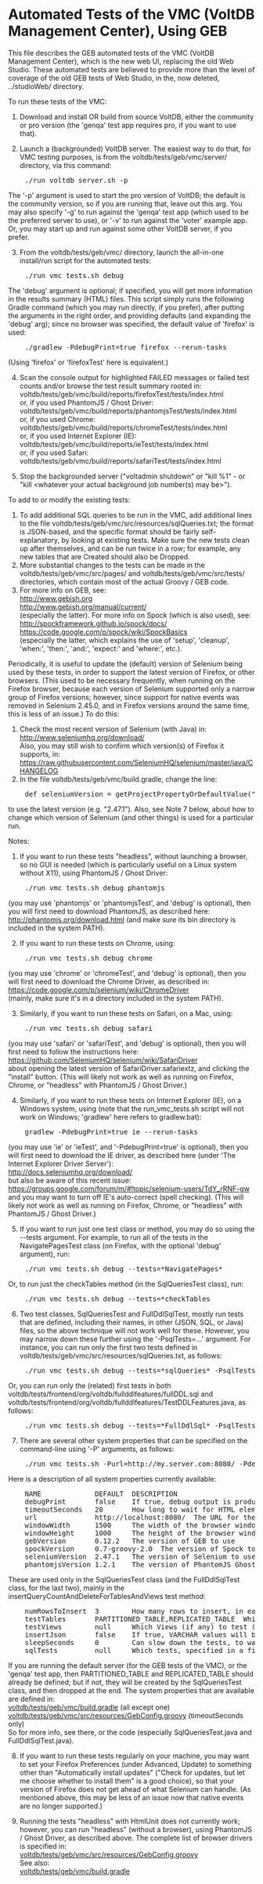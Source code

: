 Automated Tests of the VMC (VoltDB Management Center), Using GEB
================================================================

This file describes the GEB automated tests of the VMC (VoltDB Management
Center), which is the new web UI, replacing the old Web Studio. These automated
tests are believed to provide more than the level of coverage of the old
GEB tests of Web Studio, in the, now deleted, ../studioWeb/ directory.

To run these tests of the VMC:

1. Download and install OR build from source VoltDB, either the community
or pro version (the 'genqa' test app requires pro, if you want to use that).

2. Launch a (backgrounded) VoltDB server. The easiest way to do that, for VMC
testing purposes, is from the voltdb/tests/geb/vmc/server/ directory, via this
command:
<pre>
    ./run_voltdb_server.sh -p
</pre>
The '-p' argument is used to start the pro version of VoltDB; the default is
the community version, so if you are running that, leave out this arg.
You may also specify '-g' to run against the 'genqa' test app (which used to
be the preferred server to use), or '-v' to run against the 'voter' example
app.
Or, you may start up and run against some other VoltDB server, if you prefer.

3. From the voltdb/tests/geb/vmc/ directory, launch the all-in-one install/run
script for the automated tests:
<pre>
    ./run_vmc_tests.sh debug
</pre>
The 'debug' argument is optional; if specified, you will get more information
in the results summary (HTML) files. This script simply runs the following
Gradle command (which you may run directly, if you prefer), after putting the
arguments in the right order, and providing defaults (and expanding the 'debug'
arg); since no browser was specified, the default value of 'firefox' is used:
<pre>
    ./gradlew -PdebugPrint=true firefox --rerun-tasks
</pre>
(Using 'firefox' or 'firefoxTest' here is equivalent.)

4. Scan the console output for highlighted FAILED messages or failed test
counts and/or browse the test result summary rooted in:  <br>
    voltdb/tests/geb/vmc/build/reports/firefoxTest/tests/index.html  <br>
or, if you used PhantomJS / Ghost Driver:  <br>
    voltdb/tests/geb/vmc/build/reports/phantomjsTest/tests/index.html  <br>
or, if you used Chrome:  <br>
    voltdb/tests/geb/vmc/build/reports/chromeTest/tests/index.html  <br>
or, if you used Internet Explorer (IE):  <br>
    voltdb/tests/geb/vmc/build/reports/ieTest/tests/index.html  <br>
or, if you used Safari:  <br>
    voltdb/tests/geb/vmc/build/reports/safariTest/tests/index.html  <br>

5. Stop the backgrounded server ("voltadmin shutdown" or "kill %1" - or 
"kill <whatever your actual background job number(s) may be>").

To add to or modify the existing tests:

1. To add additional SQL queries to be run in the VMC, add additional lines to
the file voltdb/tests/geb/vmc/src/resources/sqlQueries.txt; the format is
JSON-based, and the specific format should be fairly self-explanatory, by
looking at existing tests. Make sure the new tests clean up after themselves,
and can be run twice in a row; for example, any new tables that are Created
should also be Dropped.
2. More substantial changes to the tests can be made in the
voltdb/tests/geb/vmc/src/pages/ and voltdb/tests/geb/vmc/src/tests/
directories, which contain most of the actual Groovy / GEB code.
3. For more info on GEB, see:  <br>
    http://www.gebish.org  <br>
    http://www.gebish.org/manual/current/  <br>
(especially the latter).
For more info on Spock (which is also used), see:  <br>
    http://spockframework.github.io/spock/docs/  <br>
    https://code.google.com/p/spock/wiki/SpockBasics  <br>
(especially the latter, which explains the use of 'setup', 'cleanup', 'when:',
'then:', 'and:', 'expect:' and 'where:', etc.).

Periodically, it is useful to update the (default) version of Selenium being
used by these tests, in order to support the latest version of Firefox, or
other browsers.
(This used to be necessary frequently, when running on the Firefox browser,
because each version of Selenium supported only a narrow group of Firefox
versions; however, since support for native events was removed in Selenium
2.45.0, and in Firefox versions around the same time, this is less of an
issue.)
To do this:

1. Check the most recent version of Selenium (with Java) in:  <br>
    http://www.seleniumhq.org/download/  <br>
Also, you may still wish to confirm which version(s) of Firefox it supports, in: <br>
    https://raw.githubusercontent.com/SeleniumHQ/selenium/master/java/CHANGELOG  <br>
2. In the file voltdb/tests/geb/vmc/build.gradle, change the line:
<pre>
    def seleniumVersion = getProjectPropertyOrDefaultValue("seleniumVersion", "2.45.0")
</pre>
to use the latest version (e.g. "2.47.1").
Also, see Note 7 below, about how to change which version of Selenium (and
other things) is used for a particular run.

Notes:

1. If you want to run these tests "headless", without launching a browser,
so no GUI is needed (which is particularly useful on a Linux system without
X11), using PhantomJS / Ghost Driver:
<pre>
    ./run_vmc_tests.sh debug phantomjs
</pre>
(you may use 'phantomjs' or 'phantomjsTest', and 'debug' is optional), then
you will first need to download PhantomJS, as described here:
    http://phantomjs.org/download.html
(and make sure its bin directory is included in the system PATH).

2. If you want to run these tests on Chrome, using:
<pre>
    ./run_vmc_tests.sh debug chrome
</pre>
(you may use 'chrome' or 'chromeTest', and 'debug' is optional), then you will
first need to download the Chrome Driver, as described in:  <br>
    https://code.google.com/p/selenium/wiki/ChromeDriver  <br>
(mainly, make sure it's in a directory included in the system PATH).

3. Similarly, if you want to run these tests on Safari, on a Mac, using:
<pre>
    ./run_vmc_tests.sh debug safari
</pre>
(you may use 'safari' or 'safariTest', and 'debug' is optional), then you will
first need to follow the instructions here:  <br>
    https://github.com/SeleniumHQ/selenium/wiki/SafariDriver  <br>
about opening the latest version of SafariDriver.safariextz, and clicking the
"install" button.
(This will likely not work as well as running on Firefox, Chrome, or "headless"
with PhantomJS / Ghost Driver.)

4. Similarly, if you want to run these tests on Internet Explorer (IE), on a
Windows system, using (note that the run_vmc_tests.sh script will not work on
Windows; 'gradlew' here refers to gradlew.bat):
<pre>
    gradlew -PdebugPrint=true ie --rerun-tasks
</pre>
(you may use 'ie' or 'ieTest', and '-PdebugPrint=true' is optional), then you
will first need to download the IE driver, as described here (under 'The
Internet Explorer Driver Server'):  <br>
    http://docs.seleniumhq.org/download/  <br>
but also be aware of this recent issue:  <br>
    https://groups.google.com/forum/m/#!topic/selenium-users/TdY_rRNF-gw  <br>
and you may want to turn off IE's auto-correct (spell checking).
(This will likely not work as well as running on Firefox, Chrome, or "headless"
with PhantomJS / Ghost Driver.)

5. If you want to run just one test class or method, you may do so using
the --tests argument. For example, to run all of the tests in the
NavigatePagesTest class (on Firefox, with the optional 'debug' argument), run:
<pre>
    ./run_vmc_tests.sh debug --tests=*NavigatePages*
</pre>
Or, to run just the checkTables method (in the SqlQueriesTest class), run:
<pre>
    ./run_vmc_tests.sh debug --tests=*checkTables
</pre>

6. Two test classes, SqlQueriesTest and FullDdlSqlTest, mostly run tests that
are defined, including their names, in other (JSON, SQL, or Java) files, so the
above technique will not work well for these.
However, you may narrow down these further using the '-PsqlTests=...' argument.
For instance, you can run only the first two tests defined in 
voltdb/tests/geb/vmc/src/resources/sqlQueries.txt, as follows:
<pre>
    ./run_vmc_tests.sh debug --tests=*sqlQueries* -PsqlTests=InsertBigInt,InsertTinyInt
</pre>
Or, you can run only the (related) first tests in both
voltdb/tests/frontend/org/voltdb/fullddlfeatures/fullDDL.sql and
voltdb/tests/frontend/org/voltdb/fullddlfeatures/TestDDLFeatures.java, as follows:
<pre>
    ./run_vmc_tests.sh debug --tests=*FullDdlSql* -PsqlTests=CREATE_TABLE_T1,testCreateUniqueIndex
</pre>

7. There are several other system properties that can be specified on the
command-line using '-P' arguments, as follows:
<pre>
    ./run_vmc_tests.sh -Purl=http://my.server.com:8080/ -PdebugPrint=true -PtimeoutSeconds=30
</pre>
Here is a description of all system properties currently available:
<pre>
    NAME             DEFAULT  DESCRIPTION
    debugPrint       false    If true, debug output is produced (in the test result HTML pages)
    timeoutSeconds   20       How long to wait for HTML elements to appear, before giving up
    url              http://localhost:8080/  The URL for the VMC to be tested
    windowWidth      1500     The width of the browser window
    windowHeight     1000     The height of the browser window
    gebVersion       0.12.2   The version of GEB to use
    spockVersion     0.7-groovy-2.0  The version of Spock to use
    seleniumVersion  2.47.1   The version of Selenium to use
    phantomjsVersion 1.2.1    The version of PhantomJS Ghost Driver to use (if any)
</pre>
These are used only in the SqlQueriesTest class (and the FullDdlSqlTest class,
for the last two), mainly in the insertQueryCountAndDeleteForTablesAndViews
test method:
<pre>
    numRowsToInsert  3        How many rows to insert, in each Table
    testTables       PARTITIONED_TABLE,REPLICATED_TABLE  Which Tables to test (or ALL)
    testViews        null     Which Views (if any) to test (or ALL)
    insertJson       false    If true, VARCHAR values will be inserted as JSON data
    sleepSeconds     0        Can slow down the tests, to watch what they are doing
    sqlTests         null     Which tests, specified in a file, to run (null means all)
</pre>
If you are running the default server (for the GEB tests of the VMC), or the
'genqa' test app, then PARTITIONED_TABLE and REPLICATED_TABLE should already be
defined; but if not, they will be created by the SqlQueriesTest class, and then
dropped at the end. The system properties that are available are defined in: <br>
    [voltdb/tests/geb/vmc/build.gradle](/tests/geb/vmc/build.gradle) (all except one)  <br>
    [voltdb/tests/geb/vmc/src/resources/GebConfig.groovy](/tests/geb/vmc/src/resources/GebConfig.groovy) (timeoutSeconds only)  <br>
So for more info, see there, or the code (especially SqlQueriesTest.java and
FullDdlSqlTest.java).

8. If you want to run these tests regularly on your machine, you may want
to set your Firefox Preferences (under Advanced, Update) to something other
than "Automatically install updates" ("Check for updates, but let me choose
whether to install them" is a good choice), so that your version of Firefox
does not get ahead of what Selenium can handle.
(As mentioned above, this may be less of an issue now that native events are
no longer supported.)

9. Running the tests "headless" with HtmlUnit does not currently work; however,
you can run "headless" (without a browser), using PhantomJS / Ghost Driver, as
described above.
The complete list of browser drivers is specified in:  <br>
    [voltdb/tests/geb/vmc/src/resources/GebConfig.groovy](/tests/geb/vmc/src/resources/GebConfig.groovy)  <br>
See also:  <br>
    [voltdb/tests/geb/vmc/build.gradle](/tests/geb/vmc/build.gradle)

